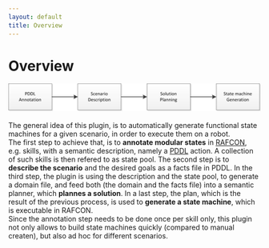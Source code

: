 ```yaml
---
layout: default
title: Overview
---
```


# Overview

![Workflow Overview](../../assets/images/documentation/WorkflowOverview.png "Workflow overview")
<br>
<br>
The general idea of this plugin, is to automatically generate functional state machines for a given scenario, in order to execute them on a robot.  
The first step to achieve that, is to **annotate modular states** in [RAFCON](https://dlr-rm.github.io/RAFCON/), e.g. skills, with a semantic description, namely a [PDDL](https://en.wikipedia.org/wiki/Planning_Domain_Definition_Language) action. A collection of such skills is then refered to as state pool. The second step is to **describe the scenario** and the desired goals as a facts file in PDDL. In the third step, the plugin is using the description and the state pool, to generate a domain file, and feed both (the domain and the facts file) into a semantic planner, which **plannes a solution**. In a last step, the plan, which is the result of the previous process, is used to **generate a state machine**, which is executable in RAFCON.
<br>
Since the annotation step needs to be done once per skill only, this plugin not only allows to build state machines quickly (compared to manual createn), but also ad hoc for different scenarios.  